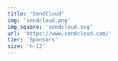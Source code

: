 ```yaml
---
title: 'SendCloud'
img: 'sendcloud.png'
img_square: 'sendcloud.svg'
url: 'https://www.sendcloud.com/'
tier: 'Sponsors'
size: 'h-12'
---
```

